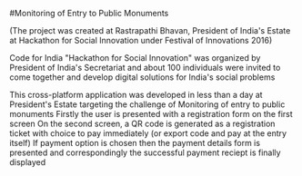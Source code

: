 #Monitoring of Entry to Public Monuments 

(The project was created at Rastrapathi Bhavan, President of India's Estate at Hackathon for Social Innovation under Festival of Innovations 2016)

Code for India "Hackathon for Social Innovation" was organized by President of India's Secretariat and about 100 individuals were invited to come together and develop digital solutions for India's social problems

This cross-platform application was developed in less than a day at President's Estate targeting the challenge of Monitoring of entry to public monuments
Firstly the user is presented with a registration form on the first screen
On the second screen, a QR code is generated as a registration ticket with choice to pay immediately (or export code and pay at the entry itself)
If payment option is chosen then the payment details form is presented and correspondingly the successful payment reciept is finally displayed 
